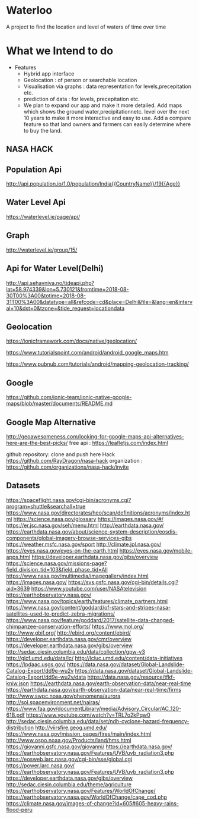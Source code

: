 # Waterloo
A project to find the location and level of waters of time over time

# What we Intend to do
 - Features
   - Hybrid app interface
   - Geolocation : of person or searchable location
   - Visualisation via graphs : data representation for levels,precepitation etc.
   - prediction of data : for levels, precepitation etc.
   - We plan to expand our app and make it more detailed. Add maps which shows the ground water,precipitationnetc. level over the next 10 years to make it more interactive and easy to use. Add a compare feature so that land owners and farmers can easily determine where to buy the land.

## NASA HACK

## Population Api
http://api.population.io/1.0/population/India{{CountryName}}/19{{Age}}

## Water Level Api
https://waterlevel.ie/page/api/

## Graph
http://waterlevel.ie/group/15/

## Api for Water Level(Delhi)
http://api.sehavniva.no/tideapi.php?lat=58.974339&lon=5.730121&fromtime=2018-08-30T00%3A00&totime=2018-08-31T00%3A00&datatype=all&refcode=cd&place=Delhi&file=&lang=en&interval=10&dst=0&tzone=&tide_request=locationdata

## Geolocation
https://ionicframework.com/docs/native/geolocation/

https://www.tutorialspoint.com/android/android_google_maps.htm

https://www.pubnub.com/tutorials/android/mapping-geolocation-tracking/

## Google
https://github.com/ionic-team/ionic-native-google-maps/blob/master/documents/README.md


## Google Map Alternative
http://geoawesomeness.com/looking-for-google-maps-api-alternatives-here-are-the-best-picks/
free api : https://leafletjs.com/index.html

github repository: clone and push here
Hack https://github.com/RayDragon/nasa-hack
organization : https://github.com/organizations/nasa-hack/invite

## Datasets
https://spaceflight.nasa.gov/cgi-bin/acronyms.cgi?program=shuttle&searchall=true
https://www.nasa.gov/directorates/heo/scan/definitions/acronyms/index.html
https://science.nasa.gov/glossary
https://images.nasa.gov/#/
https://er.jsc.nasa.gov/seh/menu.html
http://earthdata.nasa.gov/
https://earthdata.nasa.gov/about/science-system-description/eosdis-components/global-imagery-browse-services-gibs
https://weather.msfc.nasa.gov/sport
http://climate.jpl.nasa.gov/
https://eyes.nasa.gov/eyes-on-the-earth.html
https://eyes.nasa.gov/mobile-apps.html
https://developer.earthdata.nasa.gov/gibs/overview
https://science.nasa.gov/missions-page?field_division_tid=103&field_phase_tid=All
https://www.nasa.gov/multimedia/imagegallery/index.html
https://images.nasa.gov/
https://svs.gsfc.nasa.gov/cgi-bin/details.cgi?aid=3639
https://www.youtube.com/user/NASAtelevision
https://earthobservatory.nasa.gov/
https://www.nasa.gov/topics/earth/features/climate_partners.html
https://www.nasa.gov/content/goddard/of-stars-and-stripes-nasa-satellites-used-to-predict-zebra-migrations/
https://www.nasa.gov/feature/goddard/2017/satellite-data-changed-chimpanzee-conservation-efforts/
https://www.mol.org/
http://www.gbif.org/
http://ebird.org/content/ebird/
https://developer.earthdata.nasa.gov/cmr/overview
https://developer.earthdata.nasa.gov/gibs/overview
http://sedac.ciesin.columbia.edu/data/collection/gpw-v3
http://glcf.umd.edu/data/lc/
http://lcluc.umd.edu/content/data-initiatives
https://lpdaac.usgs.gov/
https://data.nasa.gov/dataset/Global-Landslide-Catalog-Export/dd9e-wu2v
https://data.nasa.gov/dataset/Global-Landslide-Catalog-Export/dd9e-wu2v/data
https://data.nasa.gov/resource/tfkf-kniw.json
https://earthdata.nasa.gov/earth-observation-data/near-real-time
https://earthdata.nasa.gov/earth-observation-data/near-real-time/firms
http://www.swpc.noaa.gov/phenomena/aurora
http://sol.spacenvironment.net/nairas/
https://www.faa.gov/documentLibrary/media/Advisory_Circular/AC_120-61B.pdf
https://www.youtube.com/watch?v=TRL7o2kPqw0
http://sedac.ciesin.columbia.edu/data/set/ndh-cyclone-hazard-frequency-distribution
http://viirsfire.geog.umd.edu/
https://www.nasa.gov/mission_pages/fires/main/index.html
http://www.ospo.noaa.gov/Products/land/hms.html
https://giovanni.gsfc.nasa.gov/giovanni/
https://earthdata.nasa.gov/
https://earthobservatory.nasa.gov/Features/UVB/uvb_radiation3.php
https://eosweb.larc.nasa.gov/cgi-bin/sse/global.cgi
https://power.larc.nasa.gov/
https://earthobservatory.nasa.gov/Features/UVB/uvb_radiation3.php
https://developer.earthdata.nasa.gov/gibs/overview
http://sedac.ciesin.columbia.edu/theme/agriculture
https://earthobservatory.nasa.gov/Features/WorldOfChange/
https://earthobservatory.nasa.gov/WorldOfChange/cape_cod.php
https://climate.nasa.gov/images-of-change?id=605#605-heavy-rains-flood-peru
